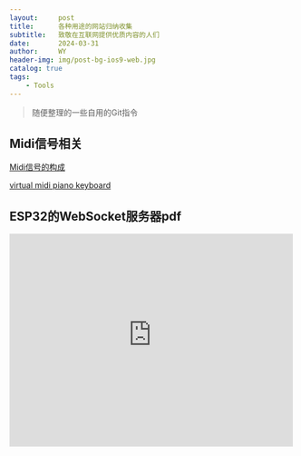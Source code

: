 ```yaml
---
layout:     post
title:      各种用途的网站归纳收集
subtitle:   致敬在互联网提供优质内容的人们
date:       2024-03-31
author:     WY
header-img: img/post-bg-ios9-web.jpg
catalog: true
tags:
    - Tools
---
```


>随便整理的一些自用的Git指令


## Midi信号相关

[Midi信号的构成](https://www.cs.cmu.edu/~music/cmsip/readings/MIDI%20tutorial%20for%20programmers.html "MIdi信号的构成")

[virtual midi piano keyboard](https://vmpk.sourceforge.io/ "virtual midi piano keyboard")

## ESP32的WebSocket服务器pdf
<embed src="https://nibilu.oss-cn-beijing.aliyuncs.com/img/18%E3%80%81ESP32%E7%9A%84WebSocket.pdf" width="500" height="375" type="application/pdf">

